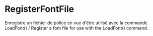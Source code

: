 # RegisterFontFile
Enregistre un fichier de police en vue d'être utilisé avec la commande LoadFont() / Register a font file for use with the LoadFont() command.
